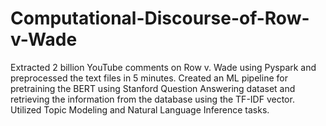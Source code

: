 # Computational-Discourse-of-Row-v-Wade
Extracted 2 billion YouTube comments on Row v. Wade using Pyspark and preprocessed the text files in 5 minutes. Created an ML pipeline for pretraining the BERT using Stanford Question Answering dataset and retrieving the information from the database using the TF-IDF vector. Utilized Topic Modeling and Natural Language Inference tasks.
